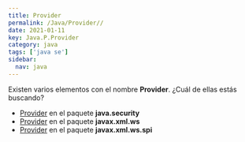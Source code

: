 ```yaml
---
title: Provider
permalink: /Java/Provider//
date: 2021-01-11
key: Java.P.Provider
category: java
tags: ['java se']
sidebar: 
  nav: java
---
```


Existen varios elementos con el nombre **Provider**. ¿Cuál de ellas estás buscando?
<ul>
<li><a href="/Java/Provider-java-security/">Provider</a> en el paquete <strong>java.security</strong></li>
<li><a href="/Java/Provider-javax-xml-ws/">Provider</a> en el paquete <strong>javax.xml.ws</strong></li>
<li><a href="/Java/Provider-javax-xml-ws-spi/">Provider</a> en el paquete <strong>javax.xml.ws.spi</strong></li>
<ul>
